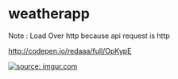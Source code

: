 # weatherapp

Note : Load Over http because api request is http

http://codepen.io/redaaa/full/OpKypE


<a href="http://imgur.com/eGKgX4y"><img src="http://i.imgur.com/eGKgX4y.jpg" title="source: imgur.com" /></a>
